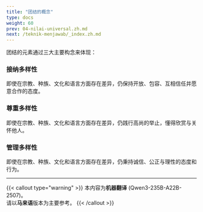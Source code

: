 ```yaml
---
title: "团结的概念"
type: docs
weight: 60
prev: 04-nilai-universal.zh.md
next: /teknik-menjawab/_index.zh.md
---
```


团结的元素通过三大主要构念来体现：

### **接纳多样性**

即使在宗教、种族、文化和语言方面存在差异，仍保持开放、包容、互相信任并愿意合作的态度。

### **尊重多样性**

即使在宗教、种族、文化和语言方面存在差异，仍践行高尚的举止，懂得欣赏与关怀他人。

### **管理多样性**

即使在宗教、种族、文化和语言方面存在差异，仍秉持诚信、公正与理性的态度和行为。

---

{{< callout type="warning" >}}
  本内容为**机器翻译** (Qwen3-235B-A22B-2507)。  
  请以**马来语**版本为主要参考。
{{< /callout >}}
